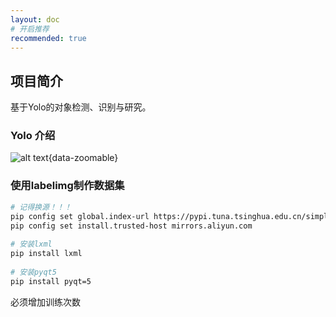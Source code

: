 ```yaml
---
layout: doc
# 开启推荐
recommended: true
---
```


## 项目简介 ##

基于Yolo的对象检测、识别与研究。  


### Yolo 介绍 ###

![alt text](/images/cmono-QQ图片20240527132356.png){data-zoomable}


### 使用labelimg制作数据集 ###

```bash
# 记得换源！！！
pip config set global.index-url https://pypi.tuna.tsinghua.edu.cn/simple
pip config set install.trusted-host mirrors.aliyun.com
 
# 安装lxml
pip install lxml
 
# 安装pyqt5
pip install pyqt=5
```

必须增加训练次数
